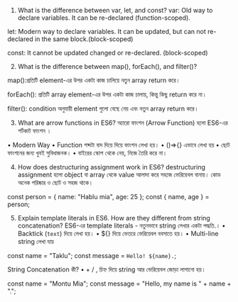 1. What is the difference between var, let, and const?
var: Old way to declare variables. It can be re-declared (function-scoped).

let: Modern way to declare variables. It can be updated, but can not re-declared in the same block.(block-scoped)

const: It cannot be updated changed or re-declared. (block-scoped)
<!--!-----------------------------------------------  -->
2. What is the difference between map(), forEach(), and filter()?

map():প্রতিটি element-এর উপর একটা কাজ চালিয়ে নতুন array return করে।

forEach(): প্রতিটি array element-এর উপর একটা কাজ চালায়, কিন্তু কিছু return করে না।

filter(): condition অনুযায়ী element গুলো বেছে নেয় এবং নতুন array return করে।

<!--!-----------------------------------------------  -->

3. What are arrow functions in ES6?
 অ্যারো ফাংশন (Arrow Function) হলো ES6-এর শর্টকাট ফাংশন ।

• Modern Way
• Function শব্দটা বাদ দিয়ে দিয়ে ফাংশন লেখা হয়।
• ()=>{} এভাবে লেখা হয় 
• ছোট ফাংশনের জন্য খুবই সুবিধাজনক।
• বাইরের স্কোপ থেকে নেয়, নিজে তৈরি করে না।

<!--!-----------------------------------------------  -->

4. How does destructuring assignment work in ES6?
  destructuring assignment হলো object বা array থেকে value আলাদা করে সহজে ভেরিয়েবল বানায়।
কোড অনেক পরিষ্কার ও ছোট ও সহজ থাকে।

const person = { name: "Hablu mia", age: 25 };
const { name, age } = person;

<!--!-----------------------------------------------  -->

5. Explain template literals in ES6. How are they different from string concatenation?
   ES6-এর template literals - নতুনভাবে string লেখার একটা  পদ্ধতি.।
• Backtick (`text`) দিয়ে লেখা হয়।
• ${} দিয়ে ভেতরে ভেরিয়েবল ববসাতে হয়।
• Multi-line string  লেখা যায়

const name = "Taklu";
const message = `Hello! ${name}.`;


String Concatenation কী?
• + / , চিহ্ন দিয়ে string আর ভেরিয়েবল জোড়া লাগানো হয়।

const name = "Montu Mia";
const message = "Hello, my name is " + name + ".";


<!--!-----------------------------------------------  -->



